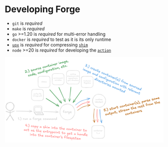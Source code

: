 # Developing Forge

- `git` is _required_
- `make` is _required_
- `go` >=1.20 is _required_ for multi-error handling
- `docker` is _required_ to test as it is its only runtime
- [`upx`](https://github.com/upx/upx) is _required_ for compressing [`shim`](https://github.com/frantjc/forge/blob/main/internal/cmd/shim/main.go)
- `node` >=20 is _required_ for developing the [`action`](https://github.com/frantjc/forge/blob/main/.github/action)

![Diagram](diag.dark.png)
